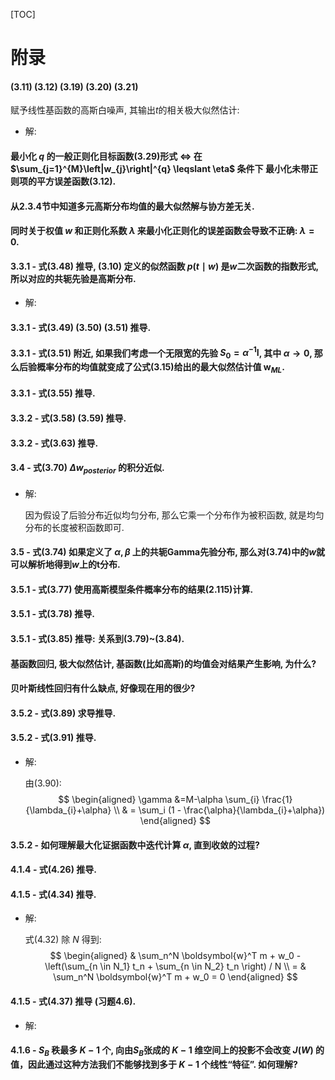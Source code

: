 [TOC]

# 附录

#### (3.11) (3.12) (3.19) (3.20) (3.21)

赋予线性基函数的高斯白噪声, 其输出$t$的相关极大似然估计:

+ 解:



#### 最小化 $q$ 的一般正则化目标函数(3.29)形式 $\Leftrightarrow$ 在 $\sum_{j=1}^{M}\left|w_{j}\right|^{q} \leqslant \eta$ 条件下 最小化未带正则项的平方误差函数(3.12).



#### 从2.3.4节中知道多元高斯分布均值的最大似然解与协方差无关.



#### 同时关于权值 $w$ 和正则化系数 $\lambda$ 来最小化正则化的误差函数会导致不正确: $\lambda = 0$.



#### 3.3.1 - 式(3.48) 推导, (3.10) 定义的似然函数 $p(t \mid w)$ 是$w$二次函数的指数形式, 所以对应的共轭先验是高斯分布.

+ 解:

#### 3.3.1 - 式(3.49) (3.50) (3.51) 推导.



#### 3.3.1 - 式(3.51) 附近, 如果我们考虑一个无限宽的先验 $S_0 = \alpha^{-1} \boldsymbol{I}$, 其中 $\alpha \rightarrow 0$, 那么后验概率分布的均值就变成了公式(3.15)给出的最大似然估计值 $\boldsymbol{w}_{ML}$.



#### 3.3.1 - 式(3.55) 推导.



#### 3.3.2 - 式(3.58) (3.59) 推导.



#### 3.3.2 - 式(3.63) 推导.



#### 3.4 - 式(3.70) $\Delta w_{posterior}$ 的积分近似.

+ 解:

  因为假设了后验分布近似均匀分布, 那么它乘一个分布作为被积函数, 就是均匀分布的长度被积函数即可.



#### 3.5 - 式(3.74) 如果定义了 $\alpha, \beta$ 上的共轭Gamma先验分布, 那么对(3.74)中的$w$就可以解析地得到$w$上的t分布.



#### 3.5.1 - 式(3.77) 使用高斯模型条件概率分布的结果(2.115)计算.



#### 3.5.1 - 式(3.78) 推导.



#### 3.5.1 - 式(3.85) 推导: 关系到(3.79)~(3.84).



#### **基函数回归**, 极大似然估计, 基函数(比如高斯)的**均值会对结果产生影响**, **为什么?**



#### 贝叶斯线性回归有什么缺点, 好像现在用的很少?



#### 3.5.2 - 式(3.89) 求导推导.



#### 3.5.2 - 式(3.91) 推导.

+ 解:

  由(3.90):
  $$
  \begin{aligned}
  \gamma &=M-\alpha \sum_{i} \frac{1}{\lambda_{i}+\alpha} \\
  & = \sum_i (1 - \frac{\alpha}{\lambda_{i}+\alpha})
  \end{aligned}
  $$

#### 3.5.2 - 如何理解最大化证据函数中迭代计算 $\alpha$, 直到收敛的过程?



#### 4.1.4 - 式(4.26) 推导.



#### 4.1.5 - 式(4.34) 推导.

+ 解:

  式(4.32) 除 $N$ 得到:
  $$
  \begin{aligned}
  & \sum_n^N \boldsymbol{w}^T m + w_0 - \left(\sum_{n \in N_1} t_n + \sum_{n \in N_2} t_n \right) / N \\
  = & \sum_n^N \boldsymbol{w}^T m + w_0 = 0
  \end{aligned}
  $$



#### 4.1.5 - 式(4.37) 推导 (习题4.6).

+ 解:



#### 4.1.6 - $S_B$ 秩最多 $K - 1$ 个, 向由$S_B$张成的 $K - 1$ 维空间上的投影不会改变 $J(W)$ 的值，因此通过这种方法我们不能够找到多于 $K - 1$ 个线性“特征”. 如何理解?






